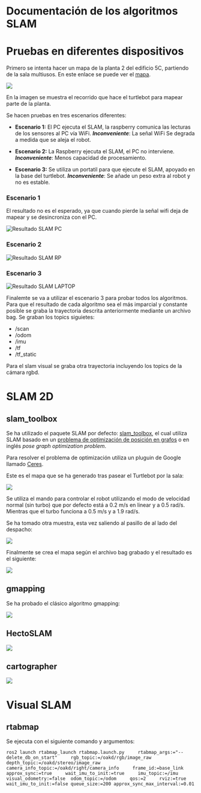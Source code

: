 # Documentación de los algoritmos SLAM
# Pruebas en diferentes dispositivos

Primero se intenta hacer un mapa de la planta 2 del edificio 5C, partiendo de la sala multiusos. En este enlace se puede ver el [mapa](https://openmaps.upv.es/?locate=V.5C.2.040).

<img src="imgs/planta2_openmaps.png">

En la imagen se muestra el recorrido que hace el turtlebot para mapear parte de la planta.

Se hacen pruebas en tres escenarios diferentes:
- **Escenario 1:** El PC ejecuta el SLAM, la raspberry comunica las lecturas de los sensores al PC vía WiFi. ***Inconveniente***: La señal WiFi Se degrada a medida que se aleja el robot.

- **Escenario 2:** La Raspberry ejecuta el SLAM, el PC no interviene. ***Inconveniente***: Menos capacidad de procesamiento.
- **Escenario 3:** Se utiliza un portatil para que ejecute el SLAM, apoyado en la base del turtlebot. ***Inconveniente***: Se añade un peso extra al robot y no es estable.
  
### Escenario 1
El resultado no es el esperado, ya que cuando pierde la señal wifi deja de mapear y se desincroniza con el PC.

![Resultado SLAM PC](imgs/map_PC.png "Resultado SLAM PC")

### Escenario 2
![Resultado SLAM RP](imgs/map_RP.png "Resultado SLAM RP")

### Escenario 3
![Resultado SLAM LAPTOP](imgs/map_LAPTOP.png "Resultado SLAM LAPTOP")

Finalemte se va a utilizar el escenario 3 para probar todos los algoritmos. 
Para que el resultado de cada algoritmo sea el más imparcial y constante posible se graba la trayectoria descrita anteriormente mediante un archivo bag. Se graban los topics siguietes:
- /scan
- /odom
- /imu
- /tf
- /tf_static

Para el slam visual se graba otra trayectoria incluyendo los topics de la cámara rgbd.

# SLAM 2D
## slam_toolbox

Se ha utilizado el paquete SLAM por defecto: [slam_toolbox](https://github.com/SteveMacenski/slam_toolbox), el cual utiliza SLAM basado en un  [problema de optimización de posición en grafos](https://github.com/ceres-solver/ceres-solver/blob/master/examples/slam/pose_graph_2d/README.md) o en inglés *pose graph optimization problem*.

Para resolver el problema de optimización utiliza un pluguin de Google llamado [Ceres](https://github.com/ceres-solver/ceres-solver).

Este es el mapa que se ha generado tras pasear el Turtlebot por la sala:

<img src="imgs/map_normal.png">

Se utiliza el mando para controlar el robot utilizando el modo de velocidad normal (sin turbo) que por defecto está a 0.2 m/s en linear y a 0.5 rad/s. Mientras que el turbo funciona a 0.5 m/s y a 1.9 rad/s.

Se ha tomado otra muestra, esta vez saliendo al pasillo de al lado del despacho:

<img src="imgs/test_pasillo.png">

Finalmente se crea el mapa según el archivo bag grabado y el resultado es el siguiente:

<img src="imgs/map_slam_toolbox.png">

## gmapping

Se ha probado el clásico algoritmo gmapping:

<img src="imgs/map_gmapping.png">

## HectoSLAM

<img src="imgs/map_hector.png">

## cartographer

<img src="imgs/map_cartographer.png">

# Visual SLAM
## rtabmap

Se ejecuta con el siguiente comando y argumentos:
```
ros2 launch rtabmap_launch rtabmap.launch.py     rtabmap_args:="--delete_db_on_start"     rgb_topic:=/oakd/rgb/image_raw     depth_topic:=/oakd/stereo/image_raw     camera_info_topic:=/oakd/right/camera_info     frame_id:=base_link     approx_sync:=true     wait_imu_to_init:=true     imu_topic:=/imu  visual_odometry:=false  odom_topic:=/odom     qos:=2     rviz:=true wait_imu_to_init:=false queue_size:=200 approx_sync_max_interval:=0.01
```


